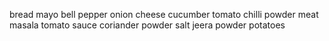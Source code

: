 bread
mayo
bell pepper
onion
cheese
cucumber
tomato
chilli powder
meat masala
tomato sauce
coriander powder
salt
jeera powder
potatoes

